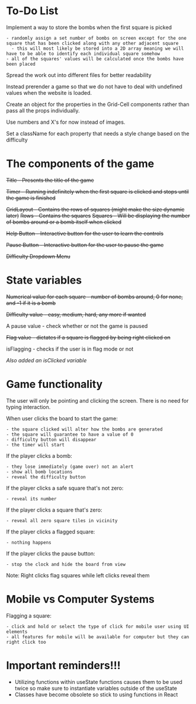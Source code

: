 # To-Do List

Implement a way to store the bombs when the first square is picked

    - randomly assign a set number of bombs on screen except for the one square that has been clicked along with any other adjacent square
      - this will most likely be stored into a 2D array meaning we will have to be able to identify each individual square somehow
    - all of the squares' values will be calculated once the bombs have been placed

Spread the work out into different files for better readability

Instead prerender a game so that we do not have to deal with undefined values when the website is loaded.

Create an object for the properties in the Grid-Cell components rather than pass all the props individually.

Use numbers and X's for now instead of images.

Set a className for each property that needs a style change based on the difficulty

# The components of the game

~~Title - Presents the title of the game~~

~~Timer - Running indefinitely when the first square is clicked and stops until the game is finished~~

~~GridLayout - Contains the rows of squares (might make the size dynamic later)~~
    ~~Rows - Contains the squares~~
        ~~Squares - Will be displaying the number of bombs around or a bomb itself when clicked~~

~~Help Button - Interactive button for the user to learn the controls~~

~~Pause Button - Interactive button for the user to pause the game~~

~~Difficulty Dropdown Menu~~

# State variables

~~Numerical value for each square - number of bombs around, 0 for none, and -1 if it is a bomb~~

~~Difficulty value - easy, medium, hard, any more if wanted~~

A pause value - check whether or not the game is paused

~~Flag value - dictates if a square is flagged by being right clicked on~~

isFlagging - checks if the user is in flag mode or not

*Also added an isClicked variable*

# Game functionality

The user will only be pointing and clicking the screen. There is no need for typing interaction.

When user clicks the board to start the game:
    
    - the square clicked will alter how the bombs are generated
    - the square will guarantee to have a value of 0
    - difficulty button will disappear
    - the timer will start

If the player clicks a bomb:
    
    - they lose immediately (game over) not an alert
    - show all bomb locations
    - reveal the difficulty button

If the player clicks a safe square that's not zero:
    
    - reveal its number

If the player clicks a square that's zero:
    
    - reveal all zero square tiles in vicinity

If the player clicks a flagged square:
    
    - nothing happens

If the player clicks the pause button:
    
    - stop the clock and hide the board from view

Note: Right clicks flag squares while left clicks reveal them

# Mobile vs Computer Systems

Flagging a square:
    
    - click and hold or select the type of click for mobile user using UI elements
    - all features for mobile will be available for computer but they can right click too

# Important reminders!!!

-  Utilizing functions within useState functions causes them to be used twice
   so make sure to instantiate variables outside of the useState
-  Classes have become obsolete so stick to using functions in React